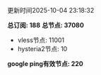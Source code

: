 更新时间2025-10-04 23:18:32

**总订阅: 188**
**总节点: 37080**
- vless节点: 11001
- hysteria2节点: 10

**google ping有效节点: 220**
